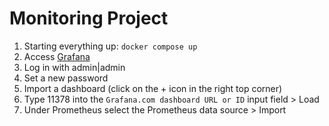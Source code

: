 # Monitoring Project
1. Starting everything up: `docker compose up`
2. Access [Grafana](http://localhost:3000/)
3. Log in with admin|admin
4. Set a new password
5. Import a dashboard (click on the + icon in the right top corner)
6. Type 11378 into the `Grafana.com dashboard URL or ID` input field > Load
7. Under Prometheus select the Prometheus data source > Import